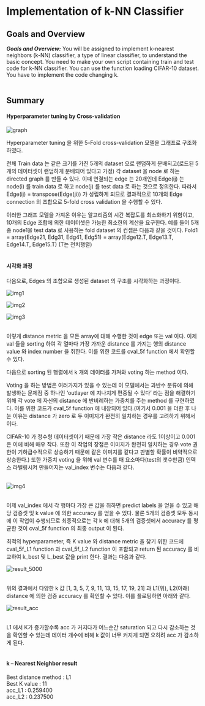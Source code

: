 # Implementation of k-NN Classifier

## Goals and Overview

***Goals and Overview:*** You will be assigned to implement k-nearest neighbors (k-NN) classifier, a type of linear classifier, to understand the basic concept. You need to make your own script containing train and test code for k-NN classifier. You can use the function loading CIFAR-10 dataset. You have to implement the code changing k.<br/><br/>


## Summary

#### Hyperparameter tuning by Cross-validation ####

![graph](/graph.png)

Hyperparameter tuning 을 위한 5-Fold cross-validation 모델을 그래프로 구조화하였다.

전체 Train data 는 같은 크기를 가진 5개의 dataset 으로 랜덤하게 분배되고(로드된 5개의 데이터셋이 랜덤하게 분배되어 있다고 가정) 각 dataset 을 node 로 하는 directed graph 를 만들 수 있다. 이때 연결되는 edge 는 20개인데 Edge(ij) 는 node(i) 를 train data 로 하고 node(j) 를 test data 로 하는 것으로 정의한다. 따라서 Edge(ij) = transpose(Edge(ji)) 가 성립하게 되므로 결과적으로 10개의 Edge connection 의 조합으로 5-fold cross validation 을 수행할 수 있다.

이러한 그래프 모델을 가져온 이유는 알고리즘의 시간 복잡도를 최소화하기 위함이고, 10개의 Edge 조합에 의한 데이터셋은 가능한 최소한의 계산을 요구한다. 예를 들어 5개 중 node1을 test data 로 사용하는 fold dataset 의 컨셉은 다음과 같을 것이다. Fold1 = array(Edge21, Edg31, Edg41, Edg51) = array(Edge12.T, Edge13.T, Edge14.T, Edge15.T) (T는 전치행렬) <br/><br/>

#### 시각화 과정 ####

 다음으로, Edges 의 조합으로 생성된 dataset 의 구조를 시각화하는 과정이다.
 
 ![img1](/img1.PNG)
 
 ![img2](/img2.PNG)
 
 ![img3](/img3.PNG)
 <br/><br/>
 
이렇게 distance metric 을 모든 array에 대해 수행한 것이 edge 또는 val 이다. 이제 val 들을 sorting 하여 각 열마다 가장 가까운 distance 를 가지는 행의 distance value 와 index number 을 취한다. 이를 위한 코드를 cval_5f function 에서 확인할 수 있다.
 
다음으로 sorting 된 행렬에서 k 개의 데이터를 가져와 voting 하는 method 이다.

Voting 을 하는 방법은 여러가지가 있을 수 있는데 이 모델에서는 과반수 분류에 의해 발생하는 문제점 중 하나인 ‘outlayer 에 지나치게 편중될 수 있다’ 라는 점을 해결하기 위해 각 vote 에 자신의 distance 에 반비례하는 가중치를 주는 method 를 구현하였다. 이를 위한 코드가 cval_5f function 에 내장되어 있다.(여기서 0.001 을 더한 후 나눈 이유는 distance 가 zero 로 두 이미지가 완전히 일치하는 경우를 고려하기 위해서이다.

CIFAR-10 가 정수형 데이터셋이기 때문에 가장 작은 distance 라도 1이상이고 0.001 은 이에 비해 매우 작다. 또한 이 작업의 장점은 이미지가 완전히 일치하는 경우 vote 권한이 기하급수적으로 상승하기 때문에 같은 이미지를 같다고 판별할 확률이 비약적으로 상승한다.) 또한 가중치 voting 을 위해 val 변수를 매 요소마다(test의 갯수만큼) 인덱스 라벨링시켜 만들어지는 val_index 변수는 다음과 같다.<br/><br/>

![img4](/img4.PNG)
<br/><br/>

이제 val_index 에서 각 행마다 가장 큰 값을 취하면 predict labels 을 얻을 수 있고 해당 검증셋 및 k value 에 의한 accuracy 를 얻을 수 있다. 물론 5개의 검증셋 모두 동시에 이 작업이 수행되므로 최종적으로는 각 k 에 대해 5개의 검증셋에서 accuracy 를 평균한 것이 cval_5f function 의 최종 output 이 된다.

최적의 hyperparameter, 즉 K value 와 distance metric 을 찾기 위한 코드에 cval_5f_L1 function 과 cval_5f_L2 function 이 포함되고 return 된 accuracy 를 비교하여 k_best 및 L_best 값을 print 한다. 결과는 다음과 같다.

![result_5000](/result_5000.PNG)
<br/><br/>

위의 결과에서 다양한 k 값 [1, 3, 5, 7, 9, 11, 13, 15, 17, 19, 21] 과 L1(위), L2(아래) distance 에 의한 검증 accuracy 를 확인할 수 있다. 이를 플로팅하면 아래와 같다.

![result_acc](/result_acc.png)
<br/><br/>

L1 에서 K가 증가할수록 acc 가 커지다가 어느순간 saturation 되고 다시 감소하는 것을 확인할 수 있는데 데이터 개수에 비해 k 값이 너무 커지게 되면 오히려 acc 가 감소하게 된다.<br/><br/>

####  k – Nearest Neighbor result ####

Best distance method : L1 <br/>
Best K value : 11 <br/>
acc_L1 : 0.259400 <br/>
acc_L2 : 0.237500 <br/>


